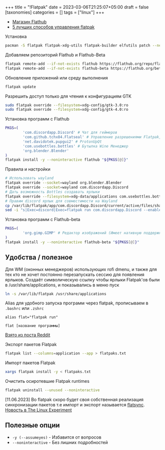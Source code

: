 +++
title = "!Flatpak"
date = 2023-03-06T21:25:07+05:00
draft = false
[taxonomies]
categories = []
tags = ["linux"]
+++

- [Магазин Flathub](https://flathub.org/home)
- [5 лучших способов управления flatpak](https://www.youtube.com/watch?v=6EWK5qLCv5c)

Установка

```bash
pacman -S flatpak flatpak-xdg-utils flatpak-builder elfutils patch --needed
```

Добавляем репозиторий Flathub и Flathub-Beta

```bash
flatpak remote-add --if-not-exists flathub https://flathub.org/repo/flathub.flatpakrepo &&
flatpak remote-add --if-not-exists flathub-beta https://flathub.org/beta-repo/flathub-beta.flatpakrepo
```

Обновление приложений или среду выполнения

```bash
flatpak update
```

Разрешить доступ только для чтения к конфигурациям GTK

```bash
sudo flatpak override --filesystem=xdg-config/gtk-3.0:ro
sudo flatpak override --filesystem=xdg-config/gtk-4.0:ro
```

Установка программ с Flathub

```bash
PKGS=(
        'com.discordapp.Discord' # Чат для геймеров
        'com.github.tchx84.Flatseal' # Управление разрешениями Flatpak, для KDE не нужен
        'net.davidotek.pupgui2' # ProtonUpQt
        'com.usebottles.bottles' # Бутылка Wine Менеджер
        'org.blender.Blender'
)
flatpak install -y --noninteractive flathub "${PKGS[@]}"
```

Правила и настройки

```bash
# Использовать wayland
flatpak override --socket=wayland org.blender.Blender
flatpak override --socket=wayland com.discordapp.Discord
# Дать возможность Bottles создавать ярлыки
flatpak override --filesystem=xdg-data/applications com.usebottles.bottles
# Правим discord ярлык для совместимости на Wayland
cp /var/lib/flatpak/app/com.discordapp.Discord/current/active/files/share/applications/com.discordapp.Discord.desktop $HOME/.local/share/applications
sed -i "s|Exec=discord|Exec=flatpak run com.discordapp.Discord --enable-features=UseOzonePlatform,WaylandWindowDecorations --ozone-platform=wayland|g" $HOME/.local/share/applications/com.discordapp.Discord.desktop
```

Установка программ с Flathub-beta

```bash
PKGS=(
        'org.gimp.GIMP' # Редактор изображений (Имеет нативную поддержку wayland)
)
flatpak install -y --noninteractive flathub-beta "${PKGS[@]}"
```

## Удобства / полезное

Для WM (оконных менеджеров) использующих rofi dmenu, и также для тех кто не хочет постоянно перезапускать сессию для появления ярлыков. Создаёт символическую ссылку чтобы ярлыки Flatpak'ов были в /usr/share/applications, и показывались в меню пуск

```bash
ln -s /var/lib/flatpak /usr/share/applications
```

Alias для удобного запуска программ через flatpak, прописываем в `.bashrc` или `.zshrc`

```
alias flat="flatpak run"
```

```
flat [название программы]
```

[Взято из поста Reddit](https://www.reddit.com/r/linux/comments/u3wcm7/easy_flatpak_apps_backupinstallation/)

Экспорт пакетов Flatpak

```bash
flatpak list --columns=application --app > flatpaks.txt
```

Импорт пакетов Flatpak

```bash
xargs flatpak install -y < flatpaks.txt
```

Очистить осиротевшие Flatpak runtimes

```sh
flatpak uninstall --unused --noninteractive
```

[11.06.2023] Во flatpak скоро будет своя собственная реализация синхронизации пакетов т.е импорт и экспорт называется [flatsync](https://gitlab.gnome.org/Cogitri/flatsync). [Новость в The Linux Experiment](https://youtu.be/n3gMicC8gU0?t=276)

## Полезные опции

- `-y (--assumeyes)` - Избавится от вопросов
- `--noninteractive` - Без лишних подробностей
